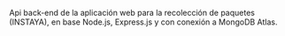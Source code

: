 Api back-end de la aplicación web para la recolección de paquetes (INSTAYA), en base Node.js, Express.js y con conexión a MongoDB Atlas. 